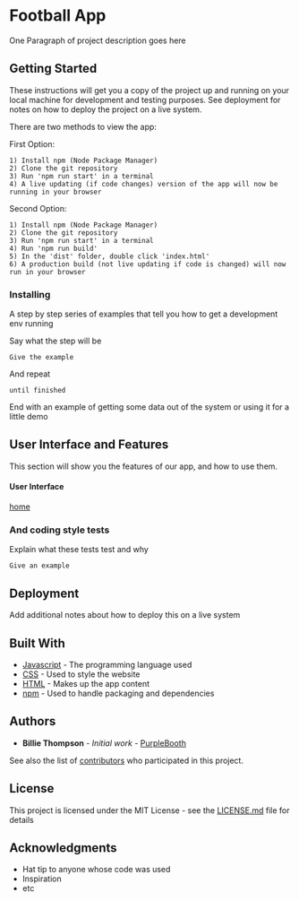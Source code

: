 # Football App

One Paragraph of project description goes here

## Getting Started

These instructions will get you a copy of the project up and running on your local machine for development and testing purposes. See deployment for notes on how to deploy the project on a live system.

There are two methods to view the app:

First Option:
```
1) Install npm (Node Package Manager)
2) Clone the git repository
3) Run 'npm run start' in a terminal
4) A live updating (if code changes) version of the app will now be running in your browser
```

Second Option:
```
1) Install npm (Node Package Manager)
2) Clone the git repository
3) Run 'npm run start' in a terminal
4) Run 'npm run build' 
5) In the 'dist' folder, double click 'index.html'
6) A production build (not live updating if code is changed) will now run in your browser
```

### Installing

A step by step series of examples that tell you how to get a development env running

Say what the step will be

```
Give the example
```

And repeat

```
until finished
```

End with an example of getting some data out of the system or using it for a little demo

## User Interface and Features

This section will show you the features of our app, and how to use them.

#### User Interface

[home](docs/ui.jpg)

### And coding style tests

Explain what these tests test and why

```
Give an example
```

## Deployment

Add additional notes about how to deploy this on a live system

## Built With

* [Javascript](https://developer.mozilla.org/en-US/docs/Web/JavaScript) - The programming language used
* [CSS](https://developer.mozilla.org/en-US/docs/Web/CSS) - Used to style the website
* [HTML](https://developer.mozilla.org/en-US/docs/Web/HTML) - Makes up the app content
* [npm](https://www.npmjs.com/) - Used to handle packaging and dependencies

## Authors

* **Billie Thompson** - *Initial work* - [PurpleBooth](https://github.com/PurpleBooth)

See also the list of [contributors](https://github.com/your/project/contributors) who participated in this project.

## License

This project is licensed under the MIT License - see the [LICENSE.md](LICENSE.md) file for details

## Acknowledgments

* Hat tip to anyone whose code was used
* Inspiration
* etc

